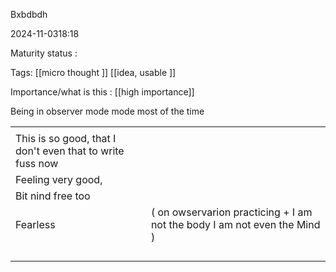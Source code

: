 Bxbdbdh

2024-11-0318:18

Maturity  status : 

Tags: [[micro thought ]] [[idea, usable ]]

Importance/what is this  : [[high importance]]



Being in observer mode mode most of the time 



|                                                           |                                                                          |
| --------------------------------------------------------- | ------------------------------------------------------------------------ |
|                                                           |                                                                          |
| This is so good, that I don't even that to write fuss now |                                                                          |
| Feeling very good,                                        |                                                                          |
| Bit nind free too                                         |                                                                          |
| Fearless                                                  | ( on owservarion practicing + I am not the body I am not even the Mind ) |
|                                                           |                                                                          |
|                                                           |                                                                          |
|                                                           |                                                                          |
|                                                           |                                                                          |


